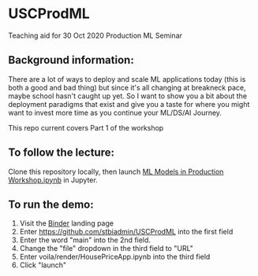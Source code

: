 # USCProdML
Teaching aid for 30 Oct 2020 Production ML Seminar

## Background information:

There are a lot of ways to deploy and scale ML applications today (this is both a good and bad thing) but since it's all changing at breakneck pace, maybe school hasn't caught up yet. So I want to show you a bit about the deployment paradigms that exist and give you a taste for where you might want to invest more time as you continue your ML/DS/AI Journey.

This repo current covers Part 1 of the workshop

## To follow the lecture: 

Clone this repository locally, then launch [ML Models in Production Workshop.ipynb](https://github.com/stbiadmin/USCProdML/blob/main/ML%20Models%20in%20Production%20Workshop%20-%20USCMSBA.ipynb) in Jupyter.


## To run the demo: 

1. Visit the [Binder](mybinder.org) landing page
2. Enter https://github.com/stbiadmin/USCProdML into the first field
3. Enter the word "main" into the 2nd field.
4. Change the "file" dropdown in the third field to "URL"
5. Enter voila/render/HousePriceApp.ipynb into the third field
6. Click "launch"


